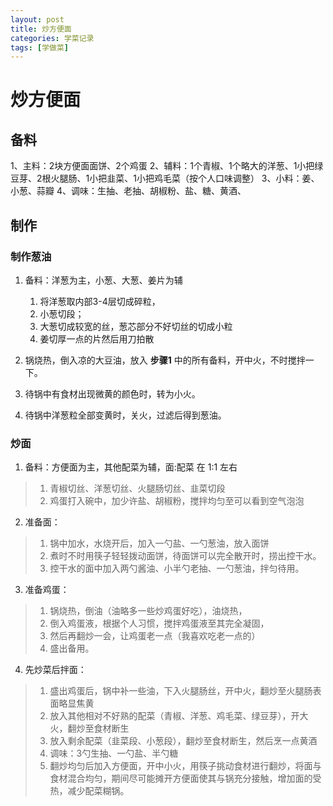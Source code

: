 ```yaml
---
layout: post
title: 炒方便面
categories: 学菜记录
tags: [学做菜]
---
```




# 炒方便面

## 备料

1、主料：2块方便面面饼、2个鸡蛋
2、辅料：1个青椒、1个略大的洋葱、1小把绿豆芽、2根火腿肠、1小把韭菜、1小把鸡毛菜（按个人口味调整）
3、小料：姜、小葱、蒜瓣
4、调味：生抽、老抽、胡椒粉、盐、糖、黄酒、

## 制作

### 制作葱油

1. 备料：洋葱为主，小葱、大葱、姜片为辅
   1. 将洋葱取内部3-4层切成碎粒，
   2. 小葱切段；
   3. 大葱切成较宽的丝，葱芯部分不好切丝的切成小粒
   4. 姜切厚一点的片然后用刀拍散

2. 锅烧热，倒入凉的大豆油，放入 **步骤1** 中的所有备料，开中火，不时搅拌一下。
3. 待锅中有食材出现微黄的颜色时，转为小火。
4.  待锅中洋葱粒全部变黄时，关火，过滤后得到葱油。

### 炒面

1. 备料：方便面为主，其他配菜为辅，面:配菜 在 1:1 左右
>   1. 青椒切丝、洋葱切丝、火腿肠切丝、韭菜切段
>   2. 鸡蛋打入碗中，加少许盐、胡椒粉，搅拌均匀至可以看到空气泡泡
2. 准备面：
>   1. 锅中加水，水烧开后，加入一勺盐、一勺葱油，放入面饼
>   2. 煮时不时用筷子轻轻拨动面饼，待面饼可以完全散开时，捞出控干水。
>   3. 控干水的面中加入两勺酱油、小半勺老抽、一勺葱油，拌匀待用。
3. 准备鸡蛋：
> 1. 锅烧热，倒油（油略多一些炒鸡蛋好吃），油烧热，
> 2. 倒入鸡蛋液，根据个人习惯，搅拌鸡蛋液至其完全凝固，
> 3. 然后再翻炒一会，让鸡蛋老一点（我喜欢吃老一点的）
> 4. 盛出备用。
4. 先炒菜后拌面：
>   1. 盛出鸡蛋后，锅中补一些油，下入火腿肠丝，开中火，翻炒至火腿肠表面略显焦黄
>   1. 放入其他相对不好熟的配菜（青椒、洋葱、鸡毛菜、绿豆芽），开大火，翻炒至食材断生
>   1. 放入剩余配菜（韭菜段、小葱段），翻炒至食材断生，然后烹一点黄酒
>   1. 调味：3勺生抽、一勺盐、半勺糖
>   1. 翻炒均匀后加入方便面，开中小火，用筷子挑动食材进行翻炒，将面与食材混合均匀，期间尽可能摊开方便面使其与锅充分接触，增加面的受热，减少配菜糊锅。
